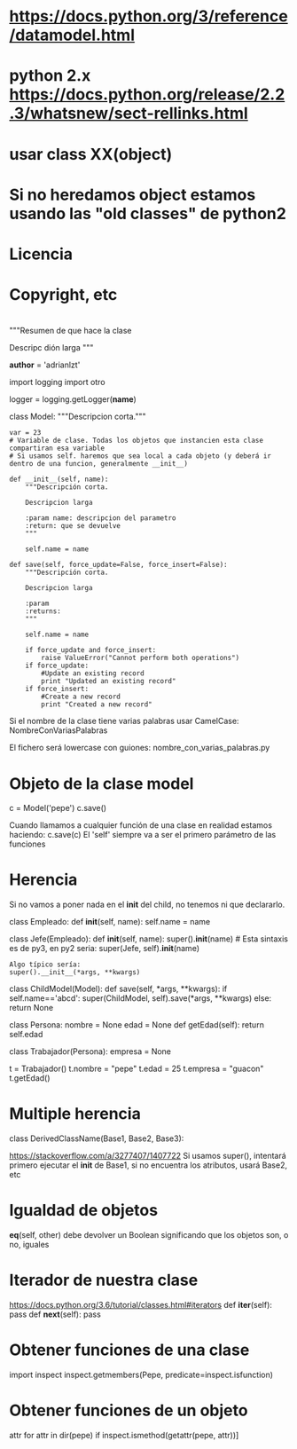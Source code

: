 # https://docs.python.org/3/reference/datamodel.html
#
# python 2.x https://docs.python.org/release/2.2.3/whatsnew/sect-rellinks.html
# usar class XX(object)
# Si no heredamos object estamos usando las "old classes" de python2
#
# Licencia
#
# Copyright, etc
#

"""Resumen de que hace la clase

Descripc dión larga
"""

__author__ = 'adrianlzt'

import logging
import otro

logger = logging.getLogger(__name__)

class Model:
    """Descripcion corta."""

    var = 23
    # Variable de clase. Todas los objetos que instancien esta clase compartiran esa variable
    # Si usamos self. haremos que sea local a cada objeto (y deberá ir dentro de una funcion, generalmente __init__)

    def __init__(self, name):
        """Descripción corta.

        Descripcion larga

        :param name: descripcion del parametro
        :return: que se devuelve
        """

        self.name = name

    def save(self, force_update=False, force_insert=False):
        """Descripción corta.

        Descripcion larga

        :param
        :returns:
        """
  
        self.name = name

        if force_update and force_insert:
            raise ValueError("Cannot perform both operations")
        if force_update:
            #Update an existing record
            print "Updated an existing record"
        if force_insert:
            #Create a new record
            print "Created a new record"


Si el nombre de la clase tiene varias palabras usar CamelCase:
NombreConVariasPalabras

El fichero será lowercase con guiones:
nombre_con_varias_palabras.py


# Objeto de la clase model
c = Model('pepe')
c.save()

Cuando llamamos a cualquier función de una clase en realidad estamos haciendo:
c.save(c)
El 'self' siempre va a ser el primero parámetro de las funciones


# Herencia
Si no vamos a poner nada en el __init__ del child, no tenemos ni que declararlo.

class Empleado:
  def __init__(self, name):
    self.name = name

class Jefe(Empleado):
  def __init__(self, name):
    super().__init__(name)
    # Esta sintaxis es de py3, en py2 seria: super(Jefe, self).__init__(name)

    Algo típico sería:
    super().__init__(*args, **kwargs)


class ChildModel(Model):
  def save(self, *args, **kwargs):
    if self.name=='abcd':
      super(ChildModel, self).save(*args, **kwargs)
    else:
      return None



class Persona:
  nombre = None
  edad = None
  def getEdad(self):
      return self.edad

class Trabajador(Persona):
  empresa = None

t = Trabajador()
t.nombre = "pepe"
t.edad = 25
t.empresa = "guacon"
t.getEdad()


# Multiple herencia
class DerivedClassName(Base1, Base2, Base3):

https://stackoverflow.com/a/3277407/1407722
Si usamos super(), intentará primero ejecutar el __init__ de Base1, si no encuentra los atributos, usará Base2, etc



# Igualdad de objetos
__eq__(self, other)
debe devolver un Boolean significando que los objetos son, o no, iguales


# Iterador de nuestra clase
https://docs.python.org/3.6/tutorial/classes.html#iterators
def __iter__(self):
  pass
def __next__(self):
  pass



# Obtener funciones de una clase
import inspect
inspect.getmembers(Pepe, predicate=inspect.isfunction)


# Obtener funciones de un objeto
attr for attr in dir(pepe) if inspect.ismethod(getattr(pepe, attr))]
